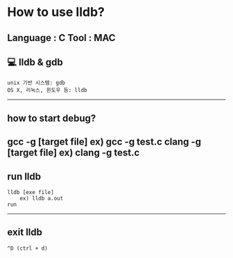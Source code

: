 # How to use lldb?
Language : C
Tool : MAC
---------------------------------------------------   
## 💻 lldb & gdb   
	unix 기반 시스템: gdb   
	OS X, 리눅스, 윈도우 등: lldb   
   
---------------------------------------------------   
## how to start debug?
   gcc -g [target file]
   	ex) gcc -g test.c
   clang -g [target file]
   	ex) clang -g test.c
---------------------------------------------------   
## run lldb
	lldb [exe file]
		ex) lldb a.out
	run
---------------------------------------------------   
## exit lldb
	^D (ctrl + d)


